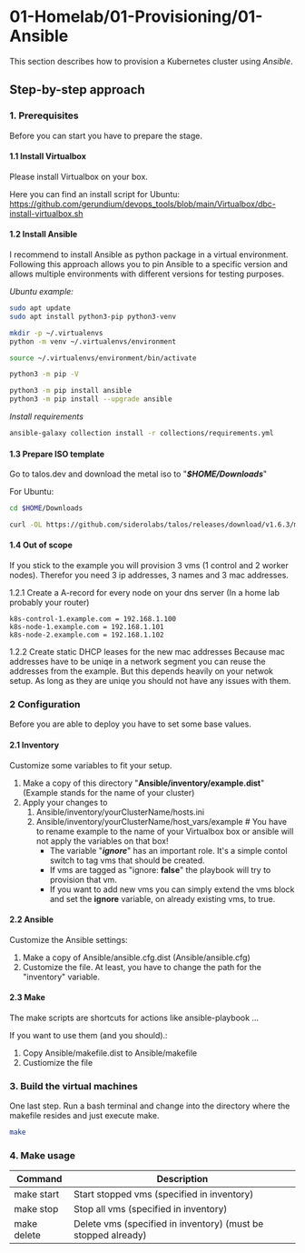 # 01-Homelab/01-Provisioning/01-Ansible
This section describes how to provision a Kubernetes cluster using *Ansible*.

## Step-by-step approach

### 1. Prerequisites
Before you can start you have to prepare the stage.

#### 1.1 Install Virtualbox
Please install Virtualbox on your box.

Here you can find an install script for Ubuntu: https://github.com/gerundium/devops_tools/blob/main/Virtualbox/dbc-install-virtualbox.sh

#### 1.2 Install Ansible
I recommend to install Ansible as python package in a virtual environment. Following this approach allows you to pin Ansible to a specific version and allows multiple environments with different versions for testing purposes.

*Ubuntu example:*
   ```bash
   sudo apt update
   sudo apt install python3-pip python3-venv

   mkdir -p ~/.virtualenvs
   python -m venv ~/.virtualenvs/environment

   source ~/.virtualenvs/environment/bin/activate

   python3 -m pip -V

   python3 -m pip install ansible
   python3 -m pip install --upgrade ansible
   ```

*Install requirements*
   ```bash
   ansible-galaxy collection install -r collections/requirements.yml
   ```

#### 1.3 Prepare ISO template
Go to talos.dev and download the metal iso to "***$HOME/Downloads***"

For Ubuntu:

```bash
cd $HOME/Downloads

curl -OL https://github.com/siderolabs/talos/releases/download/v1.6.3/metal-amd64.iso
```

#### 1.4 Out of scope
If you stick to the example you will provision 3 vms (1 control and 2 worker nodes). Therefor you need 3 ip addresses, 3 names and 3 mac addresses.

1.2.1 Create a A-record for every node on your dns server (In a home lab probably your router)

   ```
   k8s-control-1.example.com = 192.168.1.100
   k8s-node-1.example.com = 192.168.1.101
   k8s-node-2.example.com = 192.168.1.102
   ```

1.2.2 Create static DHCP leases for the new mac addresses
Because mac addresses have to be uniqe in a network segment you can reuse the addresses from the example. But this depends heavily on your netwok setup. As long as they are uniqe you should not have any issues with them.

### 2 Configuration
Before you are able to deploy you have to set some base values.

#### 2.1 Inventory
Customize some variables to fit your setup.
1. Make a copy of this directory "**Ansible/inventory/example.dist**" (Example stands for the name of your cluster)
2. Apply your changes to
   1. Ansible/inventory/yourClusterName/hosts.ini
   2. Ansible/inventory/yourClusterName/host_vars/example # You have to rename example to the name of your Virtualbox box or ansible will not apply the variables on that box!
      - The variable "***ignore***" has an important role. It's a simple contol switch to tag vms that should be created. 
      - If vms are tagged as "ignore: **false**" the playbook will try to provision that vm.
      - If you want to add new vms you can simply extend the vms block and set the **ignore** variable, on already existing vms, to true.

#### 2.2 Ansible
Customize the Ansible settings:

1. Make a copy of Ansible/ansible.cfg.dist (Ansible/ansible.cfg)
2. Customize the file. At least, you have to change the path for the "inventory" variable.

#### 2.3 Make
The make scripts are shortcuts for actions like ansible-playbook ...

If you want to use them (and you should).:

1. Copy Ansible/makefile.dist to Ansible/makefile
2. Custiomize the file

### 3. Build the virtual machines
One last step. Run a bash terminal and change into the directory where the makefile resides and just execute make.
```bash 
make
```

### 4. Make usage

|Command|Description|
|--|--|
|make start|Start stopped vms (specified in inventory)|
|make stop|Stop all vms (specified in inventory)|
|make delete|Delete vms (specified in inventory) (must be stopped already)|
